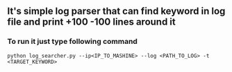## It's simple log parser that can find keyword in log file and print +100 -100 lines around it

### To run it just type following command
```
python log_searcher.py --ip<IP_TO_MASHINE> --log <PATH_TO_LOG> -t <TARGET_KEYWORD>
```

